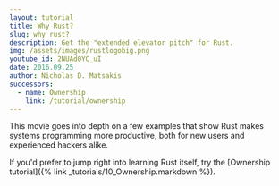 ```yaml
---
layout: tutorial
title: Why Rust?
slug: why rust?
description: Get the "extended elevator pitch" for Rust.
img: /assets/images/rustlogobig.png
youtube_id: 2NUAd0YC_uI
date: 2016.09.25
author: Nicholas D. Matsakis
successors:
  - name: Ownership
    link: /tutorial/ownership
---
```


This movie goes into depth on a few examples that show Rust makes
systems programming more productive, both for new users and
experienced hackers alike.

If you'd prefer to jump right into learning Rust itself,
try the [Ownership tutorial]({% link _tutorials/10_Ownership.markdown %}).
